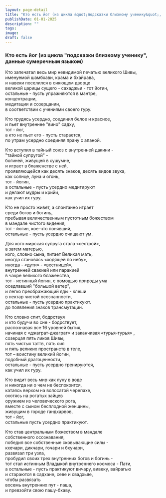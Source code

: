 ```yaml
---
layout: page-detail
title: "Кто есть йог (из цикла &quot;подсказки близкому ученику&quot;, данные сумеречным языком)"
publishDate: 01-01-2025
description: ""
tags:
image:
draft: false
---
```


### Кто есть йог (из цикла "подсказки близкому ученику", данные сумеречным языком)

Кто запечатал весь мир невидимой печатью великого Шивы,  
именуемой шамбхави, крама и бхайрава,   
и навеки поселился в сияющем дворце   
великой царицы сущего - сахаджьи - тот йогин,   
остальные - пусть упражняются в мантре,   
концентрации,   
медитации и созерцании,   
в соответствии с учениями своего гуру.  
  
Кто трудясь усердно, соединил белое и красное,   
и пьет внутреннее "вино" садху,   
тот - йог,   
а кто не пьет его - пусть старается,   
по утрам усердно соединяя прану с апаной.  
  
Кто вступил в тайный союз с внутренней дакини -   
"тайной супругой" -   
богиней, живущей в сушумне,   
и играет в блаженстве с ней,   
проявляющейся как десять знаков, десять видов звука,   
как солнце, луна и огонь,   
тот - йогин,   
а остальные - пусть усердно медитируют  
и делают мудры и крийи,   
как учил их гуру.  
  
Кто не просто живет, а спонтанно играет   
среди богов и богинь,   
пребывая величественным пустотным божеством   
в мандале чистого видения,   
тот - йогин, кое-что понявший,   
остальные - пусть усердно очищают ум.   
  
Для кого мирская супруга стала «сестрой»,   
а затем матерью,   
кого, словно сына, питает Великая мать,   
иногда становясь «ходящей по небу»,   
иногда - «дути» - «вестницей»,   
внутренней свакией или паракией   
в чакре великого блаженства,   
тот - истинный йогин, с помощью природы ума   
оседлавший "большой ветер",   
и легко преображающий яды - клеши   
в нектар чистой осознанности,   
остальные - пусть усердно практикуют.   
до появления знаков трансмутации.   
  
Кто словно спит, бодрствуя   
и кто будучи во сне - бодрствует,   
распознавая все 16 уровней бытия,  
начиная с «джаграт-джаграт» и заканчивая «турья-турья» ,   
созерцая пять ликов Шивы,  
пять чистых таттв, пять сил  
и пять великих пространств в теле,   
тот – воистину великий йогин,   
подобный драгоценности,  
остальные - пусть усердно тренируются,   
как учил их гуру.   
  
Кто видит весь мир как луну в воде   
и никогда ни о чем не беспокоится,   
катаясь верхом на волосатой черепахе,   
охотясь на рогатых зайцев   
оружием из человеческого рога,   
вместе с сыном бесплодной женщины,   
живущим в городе гандхарвов,   
тот - йог,   
остальные пусть усердно практикуют.   
  
Кто став центральным божеством в мандале   
собственного осознавания,   
победил все собственные сковывающие силы -   
кхечари, дикчари, гочари и бхучари,   
развязал три узла,   
пробудил своих трех внутренних богов и богинь -   
тот стал истинным Владыкой внутреннего космоса - Пати,   
а остальные - пусть практикуют вичару, вивеку, вайрагью   
и стараются в садхане, севе и свадхьяе,   
чтобы развязать   
восемь внутренних пут - паша,   
и превзойти свою пашу-бхаву.   
  
  
